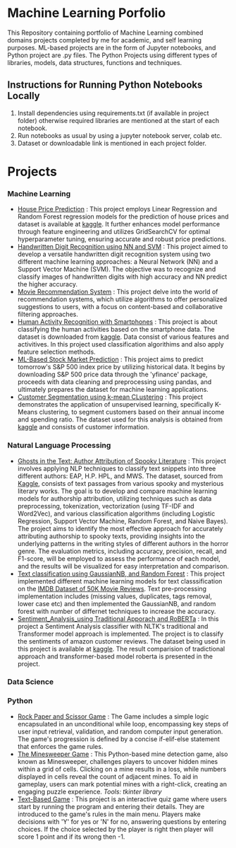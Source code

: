 # Machine Learning Porfolio
This Repository containing portfolio of Machine Learning combined domains projects completed by me for academic, and self learning purposes. ML-based projects are in the form of Jupyter notebooks, and Python project are .py files. The Python Projects using different types of libraries, models, data structures, functions and techniques. 
## Instructions for Running Python Notebooks Locally
1. Install dependencies using requirements.txt (if available in project folder) otherwise required libraries are mentioned at the start of each notebook.
2. Run notebooks as usual by using a jupyter notebook server, colab etc.
3. Dataset or downloadable link is mentioned in each project folder.
# Projects 
   ### Machine Learning 
   * [House Price Prediction](https://github.com/Syeda-Farhat/Machine-Learning-and-Python-Projects/blob/main/House_price_prediction%20(1).ipynb)  : This project employs Linear Regression and Random Forest regression models for the prediction of house prices and dataset is available at [kaggle](https://www.kaggle.com/datasets/shibumohapatra/house-price). It further enhances model performance through feature engineering and utilizes GridSearchCV for optimal hyperparameter tuning, ensuring accurate and robust price predictions.
   * [Handwritten Digit Recognition using NN and SVM](https://github.com/Syeda-Farhat/Machine-Learning-and-Python-Projects/blob/main/Handritten_digit_recognition_using_NN_and_SVM.ipynb)  : This project aimed to develop a versatile handwritten digit recognition system using two different machine learning approaches: a Neural Network (NN) and a Support Vector Machine (SVM). The objective was to recognize and classify images of handwritten digits with high accuracy and NN predict the higher accuracy.
   * [Movie Recommendation System](https://github.com/Syeda-Farhat/Machine-Learning-and-Python-Projects/tree/main/Recommendation_System) : This project delve into the world of recommendation systems, which utilize algorithms to offer personalized suggestions to users, with a focus on content-based and collaborative filtering approaches.
   * [Human Activity Recognition with Smartphones](https://github.com/Syeda-Farhat/Machine-Learning-and-Python-Projects/blob/main/Activity_Recognition_Smartphones.ipynb)  : This project is about classifying the human activities based on the smartphone data. The dataset is downloaded from [kaggle](https://www.kaggle.com/datasets/uciml/human-activity-recognition-with-smartphones). Data consist of various features and activitives. In this project used classification algorithims and also apply feature selection methods.
   * [ML-Based Stock Market Prediction](https://github.com/Syeda-Farhat/Machine-Learning-and-Python-Projects/blob/main/ML_Based_Stock_market_prediction.ipynb)  : This project aims to predict tomorrow's S&P 500 index price by utilizing historical data. It begins by downloading S&P 500 price data through the 'yfinance' package, proceeds with data cleaning and preprocessing using pandas, and ultimately prepares the dataset for machine learning applications.
   * [Customer Segmentation using k-mean CLustering](https://github.com/Syeda-Farhat/Machine-Learning-and-Python-Projects/blob/main/Customer_Segmentation_using_K_Means_Clustering.ipynb)  : This project demonstrates the application of unsupervised learning, specifically K-Means clustering, to segment customers based on their annual income and spending ratio. The dataset used for this analysis is obtained from [kaggle](https://www.kaggle.com/datasets/vjchoudhary7/customer-segmentation-tutorial-in-python) and consists of customer information.
   ### Natural Language Processing
   * [Ghosts in the Text: Author Attribution of Spooky Literature](https://github.com/Syeda-Farhat/Machine-Learning-and-Python-Projects/blob/main/Author_classification_nlp.ipynb) : This project involves applying NLP techniques to classify text snippets into three different authors: EAP, H.P. HPL, and MWS. The dataset, sourced from [Kaggle](https://www.kaggle.com/datasets/abhishek/spooky/data), consists of text passages from various spooky and mysterious literary works. The goal is to develop and compare machine learning models for authorship attribution, utilizing techniques such as data preprocessing, tokenization, vectorization (using TF-IDF and Word2Vec), and various classification algorithms (including Logistic Regression, Support Vector Machine, Random Forest, and Naive Bayes). The project aims to identify the most effective approach for accurately attributing authorship to spooky texts, providing insights into the underlying patterns in the writing styles of different authors in the horror genre. The evaluation metrics, including accuracy, precision, recall, and F1-score, will be employed to assess the performance of each model, and the results will be visualized for easy interpretation and comparison.
   * [Text classification using GaussianNB, and Random Forest](https://github.com/Syeda-Farhat/Machine-Learning-and-Python-Projects/blob/main/text_classification.ipynb)  : This project implemented different machine learning models for text classsification on the [IMDB Dataset of 50K Movie Reviews](https://www.kaggle.com/datasets/lakshmi25npathi/imdb-dataset-of-50k-movie-reviews/). Text pre-processing implementation includes (missing values, duplicates, tags removal, lower case etc) and then implemented the GaussianNB, and random forest with number of differnet techniques to increase the accuracy. 
   * [Sentiment_Analysis_using Traditional Apporach and RoBERTa](https://github.com/Syeda-Farhat/Machine-Learning-and-Python-Projects/blob/main/Sentiment_Analysis_using%20traditional%20and%20roberta.ipynb)  : In this project a Sentiment Analysis classifier with NLTK's traditional and Transformer model approach is implemented. The project is to classify the sentiments of amazon customer reviews. The dataset being used in this project is available at [kaggle](https://www.kaggle.com/datasets/snap/amazon-fine-food-reviews). The result comparision of tradictional approach and transformer-based model roberta is presented in the project.
   ###  Data Science 
   ### Python
   * [Rock Paper and Scissor Game](https://github.com/Syeda-Farhat/Machine-Learning-and-Python-Projects/tree/main/Rock-Paper-Scissor)  : The Game includes a simple logic encapsulated in an unconditional while loop, encompassing key steps of user input retrieval, validation, and random computer input generation. The game's progression is defined by a concise if-elif-else statement that enforces the game rules. 
   * [The Minesweeper Game](https://github.com/Syeda-Farhat/Machine-Learning-and-Python-Projects/tree/main/minesweeper)  : This Python-based mine detection game, also known as Minesweeper, challenges players to uncover hidden mines within a grid of cells. Clicking on a mine results in a loss, while numbers displayed in cells reveal the count of adjacent mines. To aid in gameplay, users can mark potential mines with a right-click, creating an engaging puzzle experience.
     *Tools:* *tkinter library*
   * [Text-Based Game](https://github.com/Syeda-Farhat/Machine-Learning-and-Python-Projects/tree/main/Texted-Based%20Game)  : This project is an interactive quiz game where users start by running the program and entering their details. They are introduced to the game's rules in the main menu. Players make decisions with 'Y' for yes or 'N' for no, answering questions by entering choices. If the choice selected by the player is right then player will score 1 point and if its wrong then -1.


   

   
